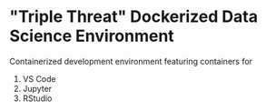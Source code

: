 # "Triple Threat" Dockerized Data Science Environment

Containerized development environment featuring containers for 
1. VS Code
2. Jupyter
3. RStudio


